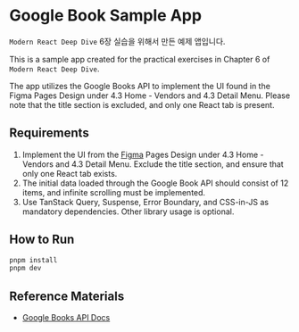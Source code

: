 # Google Book Sample App

`Modern React Deep Dive` 6장 실습을 위해서 만든 예제 앱입니다.

This is a sample app created for the practical exercises in Chapter 6 of `Modern React Deep Dive`.

The app utilizes the Google Books API to implement the UI found in the Figma Pages Design under 4.3 Home - Vendors and 4.3 Detail Menu. Please note that the title section is excluded, and only one React tab is present.

## Requirements

1. Implement the UI from the [Figma](<https://www.figma.com/file/GxsiyGhYcXgnbHC4kf9Mni/Bazar---Books-Mobile-App-(Community)?type=design&node-id=1855%3A6688&mode=dev>) Pages Design under 4.3 Home - Vendors and 4.3 Detail Menu. Exclude the title section, and ensure that only one React tab exists.
2. The initial data loaded through the Google Book API should consist of 12 items, and infinite scrolling must be implemented.
3. Use TanStack Query, Suspense, Error Boundary, and CSS-in-JS as mandatory dependencies. Other library usage is optional.

## How to Run

```sh
pnpm install
pnpm dev
```

## Reference Materials

- [Google Books API Docs](https://developers.google.com/books/docs/overview?hl=ko)
